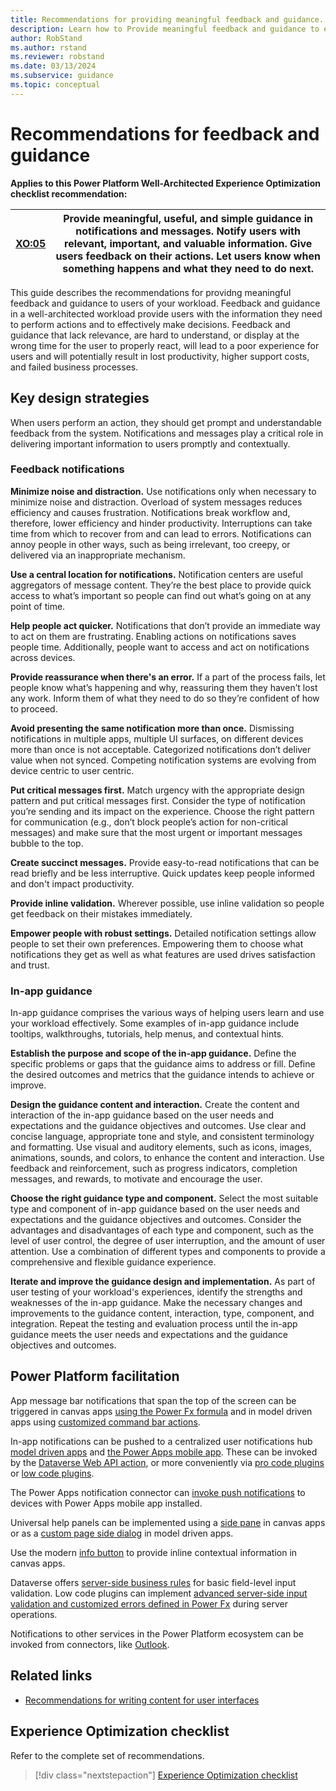 ```yaml
---
title: Recommendations for providing meaningful feedback and guidance. 
description: Learn how to Provide meaningful feedback and guidance to ensure consistent success with user experience optimization.
author: RobStand
ms.author: rstand
ms.reviewer: robstand
ms.date: 03/13/2024
ms.subservice: guidance
ms.topic: conceptual
---
```


# Recommendations for feedback and guidance

**Applies to this Power Platform Well-Architected Experience Optimization checklist recommendation:**

|[XO:05](checklist.md)| **Provide meaningful, useful, and simple guidance in notifications and messages. Notify users with relevant, important, and valuable information. Give users feedback on their actions. Let users know when something happens and what they need to do next.** |
|---|---|

This guide describes the recommendations for providng meaningful feedback and guidance to users of your workload. Feedback and guidance in a well-architected workload provide users with the information they need to perform actions and to effectively make decisions. Feedback and guidance that lack relevance, are hard to understand, or display at the wrong time for the user to properly react, will lead to a poor experience for users and will potentially result in lost productivity, higher support costs, and failed business processes.

## Key design strategies

When users perform an action, they should get prompt and understandable feedback from the system. Notifications and messages play a critical role in delivering important information to users promptly and contextually.

### Feedback notifications

**Minimize noise and distraction.** Use notifications only when necessary to minimize noise and distraction. Overload of system messages reduces efficiency and causes frustration. Notifications break workflow and, therefore, lower efficiency and hinder productivity. Interruptions can take time from which to recover from and can lead to errors. Notifications can annoy people in other ways, such as being irrelevant, too creepy, or delivered via an inappropriate mechanism.

**Use a central location for notifications.** Notification centers are useful aggregators of message content. They’re the best place to provide quick access to what’s important so people can find out what’s going on at any point of time.

**Help people act quicker.** Notifications that don’t provide an immediate way to act on them are frustrating. Enabling actions on notifications saves people time. Additionally, people want to access and act on notifications across devices.

**Provide reassurance when there's an error.** If a part of the process fails, let people know what’s happening and why, reassuring them they haven’t lost any work. Inform them of what they need to do so they’re confident of how to proceed.

**Avoid presenting the same notification more than once.** Dismissing notifications in multiple apps, multiple UI surfaces, on different devices more than once is not acceptable. Categorized notifications don’t deliver value when not synced. Competing notification systems are evolving from device centric to user centric.

**Put critical messages first.** Match urgency with the appropriate design pattern and put critical messages first. Consider the type of notification you’re sending and its impact on the experience. Choose the right pattern for communication (e.g., don’t block people’s action for non-critical messages) and make sure that the most urgent or important messages bubble to the top.

**Create succinct messages.** Provide easy-to-read notifications that can be read briefly and be less interruptive. Quick updates keep people informed and don't impact productivity.

**Provide inline validation.** Wherever possible, use inline validation so people get feedback on their mistakes immediately.

**Empower people with robust settings.** Detailed notification settings allow people to set their own preferences. Empowering them to choose what notifications they get as well as what features are used drives satisfaction and trust.

### In-app guidance

In-app guidance comprises the various ways of helping users learn and use your workload effectively. Some examples of in-app guidance include tooltips, walkthroughs, tutorials, help menus, and contextual hints.

**Establish the purpose and scope of the in-app guidance.** Define the specific problems or gaps that the guidance aims to address or fill. Define the desired outcomes and metrics that the guidance intends to achieve or improve.

**Design the guidance content and interaction.** Create the content and interaction of the in-app guidance based on the user needs and expectations and the guidance objectives and outcomes. Use clear and concise language, appropriate tone and style, and consistent terminology and formatting. Use visual and auditory elements, such as icons, images, animations, sounds, and colors, to enhance the content and interaction. Use feedback and reinforcement, such as progress indicators, completion messages, and rewards, to motivate and encourage the user.

**Choose the right guidance type and component.** Select the most suitable type and component of in-app guidance based on the user needs and expectations and the guidance objectives and outcomes. Consider the advantages and disadvantages of each type and component, such as the level of user control, the degree of user interruption, and the amount of user attention. Use a combination of different types and components to provide a comprehensive and flexible guidance experience.

**Iterate and improve the guidance design and implementation.** As part of user testing of your workload's experiences, identify the strengths and weaknesses of the in-app guidance. Make the necessary changes and improvements to the guidance content, interaction, type, component, and integration. Repeat the testing and evaluation process until the in-app guidance meets the user needs and expectations and the guidance objectives and outcomes.

## Power Platform facilitation

App message bar notifications that span the top of the screen can be triggered in canvas apps [using the Power Fx formula](/power-platform/power-fx/reference/function-showerror) and in model driven apps using [customized command bar actions](/power-apps/maker/model-driven-apps/commanding-use-powerfx).

In-app notifications can be pushed to a centralized user notifications hub [model driven apps](/power-apps/user/notifications) and [the Power Apps mobile app](/power-apps/mobile/mobile-notifications). These can be invoked by the [Dataverse Web API action](/power-apps/developer/data-platform/webapi/reference/sendappnotification), or more conveniently via [pro code plugins](/power-apps/developer/model-driven-apps/clientapi/send-in-app-notifications?tabs=clientapi) or [low code plugins](/power-apps/maker/data-platform/lowcode-plug-ins-examples#send-in-app-notifications-based-on-an-instant-action).

The Power Apps notification connector can [invoke push notifications](/power-apps/maker/canvas-apps/add-notifications) to devices with Power Apps mobile app installed.

Universal help panels can be implemented using a [side pane](/power-platform/guidance/creator-kit/panel) in canvas apps or as a [custom page side dialog](/power-apps/developer/model-driven-apps/clientapi/navigate-to-custom-page-examples#open-as-a-side-dialog) in model driven apps.

Use the modern [info button](/power-apps/maker/canvas-apps/controls/modern-controls/modern-control-info-button) to provide inline contextual information in canvas apps.

Dataverse offers [server-side business rules](/power-apps/maker/data-platform/data-platform-create-business-rule) for basic field-level input validation. Low code plugins can implement [advanced server-side input validation and customized errors defined in Power Fx](/power-apps/maker/data-platform/lowcode-plug-ins-examples#input-validation-and-custom-errors) during server operations.

Notifications to other services in the Power Platform ecosystem can be invoked from connectors, like [Outlook](/power-apps/teams/add-app-notifications).

## Related links

- [Recommendations for writing content for user interfaces](user-interface-content.md)

## Experience Optimization checklist

Refer to the complete set of recommendations.

> [!div class="nextstepaction"]
> [Experience Optimization checklist](checklist.md)